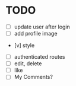 # TODO

- [ ] update user after login
- [ ] add profile image
- [v] style
- [ ] authenticated routes
- [ ] edit, delete
- [ ] like
- [ ] My Comments?
